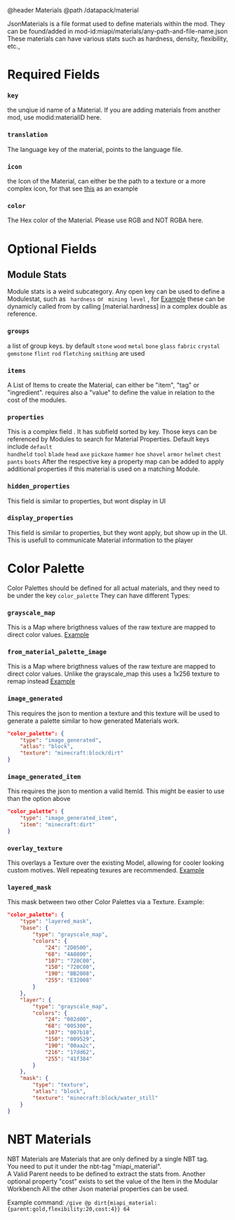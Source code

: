 @header Materials
@path /datapack/material

JsonMaterials is a file format used to define materials within the mod.
They can be found/added in mod-id:miapi/materials/any-path-and-file-name.json
These materials can have various stats such as hardness, density, flexibility, etc.,
# Required Fields
### `key`
the unqiue id name of a Material. If you are adding materials from another mod, use modid:materialID here.
### `translation`
The language key of the material, points to the language file.
### `icon`
the Icon of the Material, can either be the path to a texture or a more complex icon, for that see [this](https://github.com/Truly-Modular/Modular-Item-API/blob/main/common/src/main/resources/data/miapi/materials/glass/black_glass.json#L4) as an example
### `color`
The Hex color of the Material. Please use RGB and NOT RGBA here.
# Optional Fields
## Module Stats
Module stats is a weird subcategory.
Any open key can be used to define a Modulestat, such as ` hardness` or ` mining level` , for [Example](https://github.com/Truly-Modular/Modular-Item-API/blob/main/common/src/main/resources/data/miapi/materials/glass/black_glass.json#L4) these can be dynamicly called from by calling [material.hardness] in a complex double as reference.

### `groups`
a list of group keys. by default `stone` `wood` `metal` `bone` `glass` `fabric` `crystal` `gemstone` `flint` `rod` `fletching` `smithing` are used
### `items`
A List of Items to create the Material, can either be "item", "tag" or "ingredient". requires also a "value" to define the value in relation to the cost of the modules.
### `properties`
This is a complex field . It has subfield sorted by key. Those keys can be referenced by Modules to search for Material Properties. Default keys include `default`  
`handheld` `tool` `blade`  `head`  `axe` `pickaxe` `hammer` `hoe` `shovel`
`armor` `helmet` `chest` `pants` `boots`
After the respective key a property map can be added to apply additional properties if this material is used on a matching Module.

### `hidden_properties`
This field is similar to properties, but wont display in UI

### `display_properties`
This field is similar to properties, but they wont apply, but show up in the UI. This is usefull to communicate Material information to the player

# Color Palette
Color Palettes should be defined for all actual materials, and they need to be under the key `color_palette`
They can have different Types:
### `grayscale_map`
This is a Map where brigthness values of the raw texture are mapped to direct color values. [Example](https://github.com/Truly-Modular/Modular-Item-API/blob/main/common/src/main/resources/data/miapi/materials/glass/black_glass.json#L17)
### `from_material_palette_image`
This is a Map where brigthness values of the raw texture are mapped to direct color values. Unlike the grayscale_map this uses a 1x256 texture to remap instead [Example](https://github.com/Truly-Modular/Modular-Item-API/blob/main/common/src/main/resources/data/miapi/materials/stone/magma.json#L17)
### `image_generated`
This requires the json to mention a texture and this texture will be used to generate a palette similar to how generated Materials work.
```json
"color_palette": {
    "type": "image_generated",
    "atlas": "block",
    "texture": "minecraft:block/dirt"
}
```
### `image_generated_item`
This requires the json to mention a valid ItemId. This might be easier to use than the option above
```json
"color_palette": {
    "type": "image_generated_item",
    "item": "minecraft:dirt"
}
```
### `overlay_texture`
This overlays a Texture over the existing Model, allowing for cooler looking custom motives. Well repeating texures are recommended. [Example](https://github.com/Truly-Modular/Modular-Item-API/blob/main/common/src/main/resources/data/miapi/materials/stone/sculk.json#L17)

### `layered_mask`
This mask between two other Color Palettes via a Texture. Example:
```json
"color_palette": {
    "type": "layered_mask",
    "base": {
        "type": "grayscale_map",
        "colors": {
            "24": "2D0500",
            "68": "4A0800",
            "107": "720C00",
            "150": "720C00",
            "190": "BB2008",
            "255": "E32008"
        }
    },
    "layer": {
        "type": "grayscale_map",
        "colors": {
            "24": "002d00",
            "68": "005300",
            "107": "007b18",
            "150": "009529",
            "190": "00aa2c",
            "216": "17dd62",
            "255": "41f384"
        }
    },
    "mask": {
        "type": "texture",
        "atlas": "block",
        "texture": "minecraft:block/water_still"
    }
}
```



# NBT Materials
NBT Materials are Materials that are only defined by a single NBT tag.  
You need to put it under the nbt-tag "miapi_material".   
A Valid Parent needs to be defined to extract the stats from.
Another optional property "cost" exists to set the value of the Item in the Modular Workbench
All the other Json material properties can be used.

Example command:
`/give @p dirt{miapi_material:{parent:gold,flexibility:20,cost:4}} 64`